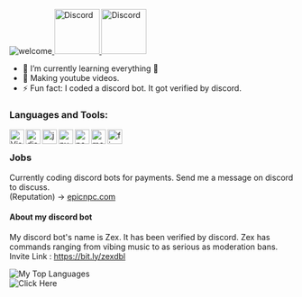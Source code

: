 ![welcome](https://i.imgur.com/6XHBC84.png)<a href="https://discord.gg/xCCpfth">
    <img src="https://user-images.githubusercontent.com/59381835/92191514-d649ad80-ee18-11ea-9bc4-e95c7a122a99.png" alt="Discord" width="80"/>
  </a>
  <a href="https://www.youtube.com/channel/UCC-5dJ0BPTRSMaoDxntduHg">
    <img src="https://user-images.githubusercontent.com/59381835/92191346-676c5480-ee18-11ea-8240-e416eb1a5b5d.png" alt="Discord" width="80"/>
  </a>
- 🌱 I’m currently learning everything 🤣
- 💎 Making youtube videos.
- ⚡ Fun fact: I coded a discord bot. It got verified by discord.<br />

### Languages and Tools:
<img align="left" alt="Visual Studio Code" width="26px" src="https://i.imgur.com/LwSdAlE.png" />
<img align="left" alt="discord.js" width="26px" src="https://i.imgur.com/SI1DZf3.png" />
<img align="left" alt="js" width="26px" src="https://i.imgur.com/3u1wzwE.png" />
<img align="left" alt="py" width="26px" src="https://i.imgur.com/4pIzF9V.png" />
<img align="left" alt="node.js" width="26px" src="https://i.imgur.com/tYLFZBh.png" /> 
<img align="left" alt="mongodb" width="26px" src="https://devicons.github.io/devicon/devicon.git/icons/mongodb/mongodb-original-wordmark.svg" /> 
<img align="left" alt="firebase" width="26px" src="https://i.imgur.com/1RVXvxS.png" /> <br />

### Jobs
Currently coding discord bots for payments. Send me a message on discord to discuss.<br>
(Reputation) -> [epicnpc.com](https://www.epicnpc.com/members/reconlx.1167846/)<br />

#### About my discord bot
My discord bot's name is Zex. It has been verified by discord. Zex has commands ranging from vibing music to as serious as moderation bans.
Invite Link : https://bit.ly/zexdbl<br>

<img src='https://riday-ghstats.vercel.app/api/top-langs/?username=reconlx&theme=tokyonight&layout=compact' alt='My Top Languages'> <br>
![Click Here](https://github-readme-stats.vercel.app/api?username=reconlx&show_icons=true&theme=onedark)	

